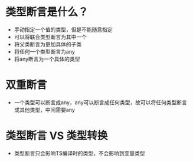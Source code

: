 # 类型断言是什么？
- 手动指定一个值的类型，但是不能随意指定
- 可以将联合类型断言为其中一个
- 将父类断言为更加具体的子类
- 将任何一个类型断言为any
- 将any断言为一个具体的类型
# 双重断言
- 一个类型可以断言成any，any可以断言成任何类型，故可以将任何类型断言成其他类型，中间需要any
# 类型断言 VS 类型转换
- 类型断言只会影响TS编译时的类型，不会影响到变量类型